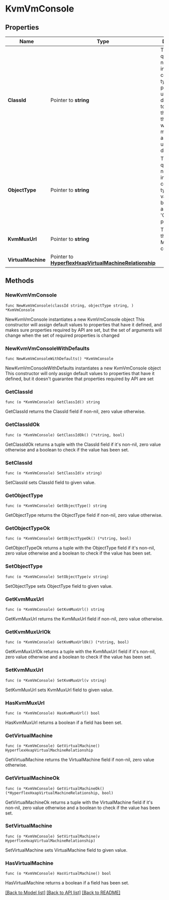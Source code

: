 # KvmVmConsole

## Properties

Name | Type | Description | Notes
------------ | ------------- | ------------- | -------------
**ClassId** | Pointer to **string** | The fully-qualified name of the instantiated, concrete type. This property is used as a discriminator to identify the type of the payload when marshaling and unmarshaling data. | [default to "kvm.VmConsole"]
**ObjectType** | Pointer to **string** | The fully-qualified name of the instantiated, concrete type. The value should be the same as the &#39;ClassId&#39; property. | [default to "kvm.VmConsole"]
**KvmMuxUrl** | Pointer to **string** | The URL of the KVM MUX to connect to. | [optional] [readonly] 
**VirtualMachine** | Pointer to [**HyperflexHxapVirtualMachineRelationship**](hyperflex.HxapVirtualMachine.Relationship.md) |  | [optional] 

## Methods

### NewKvmVmConsole

`func NewKvmVmConsole(classId string, objectType string, ) *KvmVmConsole`

NewKvmVmConsole instantiates a new KvmVmConsole object
This constructor will assign default values to properties that have it defined,
and makes sure properties required by API are set, but the set of arguments
will change when the set of required properties is changed

### NewKvmVmConsoleWithDefaults

`func NewKvmVmConsoleWithDefaults() *KvmVmConsole`

NewKvmVmConsoleWithDefaults instantiates a new KvmVmConsole object
This constructor will only assign default values to properties that have it defined,
but it doesn't guarantee that properties required by API are set

### GetClassId

`func (o *KvmVmConsole) GetClassId() string`

GetClassId returns the ClassId field if non-nil, zero value otherwise.

### GetClassIdOk

`func (o *KvmVmConsole) GetClassIdOk() (*string, bool)`

GetClassIdOk returns a tuple with the ClassId field if it's non-nil, zero value otherwise
and a boolean to check if the value has been set.

### SetClassId

`func (o *KvmVmConsole) SetClassId(v string)`

SetClassId sets ClassId field to given value.


### GetObjectType

`func (o *KvmVmConsole) GetObjectType() string`

GetObjectType returns the ObjectType field if non-nil, zero value otherwise.

### GetObjectTypeOk

`func (o *KvmVmConsole) GetObjectTypeOk() (*string, bool)`

GetObjectTypeOk returns a tuple with the ObjectType field if it's non-nil, zero value otherwise
and a boolean to check if the value has been set.

### SetObjectType

`func (o *KvmVmConsole) SetObjectType(v string)`

SetObjectType sets ObjectType field to given value.


### GetKvmMuxUrl

`func (o *KvmVmConsole) GetKvmMuxUrl() string`

GetKvmMuxUrl returns the KvmMuxUrl field if non-nil, zero value otherwise.

### GetKvmMuxUrlOk

`func (o *KvmVmConsole) GetKvmMuxUrlOk() (*string, bool)`

GetKvmMuxUrlOk returns a tuple with the KvmMuxUrl field if it's non-nil, zero value otherwise
and a boolean to check if the value has been set.

### SetKvmMuxUrl

`func (o *KvmVmConsole) SetKvmMuxUrl(v string)`

SetKvmMuxUrl sets KvmMuxUrl field to given value.

### HasKvmMuxUrl

`func (o *KvmVmConsole) HasKvmMuxUrl() bool`

HasKvmMuxUrl returns a boolean if a field has been set.

### GetVirtualMachine

`func (o *KvmVmConsole) GetVirtualMachine() HyperflexHxapVirtualMachineRelationship`

GetVirtualMachine returns the VirtualMachine field if non-nil, zero value otherwise.

### GetVirtualMachineOk

`func (o *KvmVmConsole) GetVirtualMachineOk() (*HyperflexHxapVirtualMachineRelationship, bool)`

GetVirtualMachineOk returns a tuple with the VirtualMachine field if it's non-nil, zero value otherwise
and a boolean to check if the value has been set.

### SetVirtualMachine

`func (o *KvmVmConsole) SetVirtualMachine(v HyperflexHxapVirtualMachineRelationship)`

SetVirtualMachine sets VirtualMachine field to given value.

### HasVirtualMachine

`func (o *KvmVmConsole) HasVirtualMachine() bool`

HasVirtualMachine returns a boolean if a field has been set.


[[Back to Model list]](../README.md#documentation-for-models) [[Back to API list]](../README.md#documentation-for-api-endpoints) [[Back to README]](../README.md)


